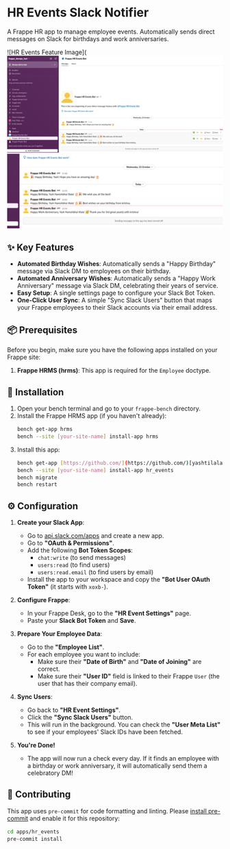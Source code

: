 # HR Events Slack Notifier

A Frappe HR app to manage employee events. Automatically sends direct messages on Slack for birthdays and work anniversaries.

![HR Events Feature Image](![alt text](image.png)
![alt text](image-1.png)

## ✨ Key Features

-   **Automated Birthday Wishes**: Automatically sends a "Happy Birthday" message via Slack DM to employees on their birthday.
-   **Automated Anniversary Wishes**: Automatically sends a "Happy Work Anniversary" message via Slack DM, celebrating their years of service.
-   **Easy Setup**: A single settings page to configure your Slack Bot Token.
-   **One-Click User Sync**: A simple "Sync Slack Users" button that maps your Frappe employees to their Slack accounts via their email address.

## 📦 Prerequisites

Before you begin, make sure you have the following apps installed on your Frappe site:

1.  **Frappe HRMS (hrms)**: This app is required for the `Employee` doctype.

## 🚀 Installation

1.  Open your bench terminal and go to your `frappe-bench` directory.
2.  Install the Frappe HRMS app (if you haven't already):
    ```bash
    bench get-app hrms
    bench --site [your-site-name] install-app hrms
    ```
3.  Install this app:
    ```bash
    bench get-app [https://github.com/](https://github.com/)[yashtilala412]/hr_events
    bench --site [your-site-name] install-app hr_events
    bench migrate
    bench restart
    ```

## ⚙️ Configuration

1.  **Create your Slack App**:
    -   Go to [api.slack.com/apps](https://api.slack.com/apps) and create a new app.
    -   Go to **"OAuth & Permissions"**.
    -   Add the following **Bot Token Scopes**:
        -   `chat:write` (to send messages)
        -   `users:read` (to find users)
        -   `users:read.email` (to find users by email)
    -   Install the app to your workspace and copy the **"Bot User OAuth Token"** (it starts with `xoxb-`).

2.  **Configure Frappe**:
    -   In your Frappe Desk, go to the **"HR Event Settings"** page.
    -   Paste your **Slack Bot Token** and **Save**.

3.  **Prepare Your Employee Data**:
    -   Go to the **"Employee List"**.
    -   For each employee you want to include:
        -   Make sure their **"Date of Birth"** and **"Date of Joining"** are correct.
        -   Make sure their **"User ID"** field is linked to their Frappe `User` (the user that has their company email).

4.  **Sync Users**:
    -   Go back to **"HR Event Settings"**.
    -   Click the **"Sync Slack Users"** button.
    -   This will run in the background. You can check the **"User Meta List"** to see if your employees' Slack IDs have been fetched.

5.  **You're Done!**
    -   The app will now run a check every day. If it finds an employee with a birthday or work anniversary, it will automatically send them a celebratory DM!

## 🤝 Contributing

This app uses `pre-commit` for code formatting and linting. Please [install pre-commit](https://pre-commit.com/#installation) and enable it for this repository:

```bash
cd apps/hr_events
pre-commit install
